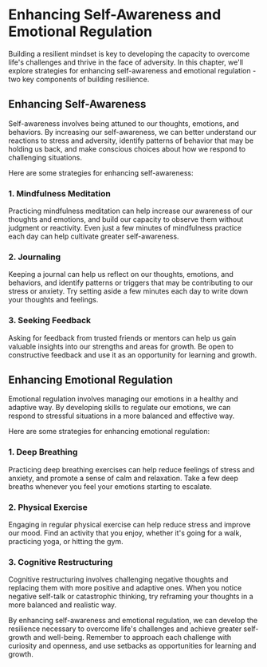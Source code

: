 Enhancing Self-Awareness and Emotional Regulation
==========================================================================================

Building a resilient mindset is key to developing the capacity to overcome life's challenges and thrive in the face of adversity. In this chapter, we'll explore strategies for enhancing self-awareness and emotional regulation - two key components of building resilience.

Enhancing Self-Awareness
------------------------

Self-awareness involves being attuned to our thoughts, emotions, and behaviors. By increasing our self-awareness, we can better understand our reactions to stress and adversity, identify patterns of behavior that may be holding us back, and make conscious choices about how we respond to challenging situations.

Here are some strategies for enhancing self-awareness:

### 1. Mindfulness Meditation

Practicing mindfulness meditation can help increase our awareness of our thoughts and emotions, and build our capacity to observe them without judgment or reactivity. Even just a few minutes of mindfulness practice each day can help cultivate greater self-awareness.

### 2. Journaling

Keeping a journal can help us reflect on our thoughts, emotions, and behaviors, and identify patterns or triggers that may be contributing to our stress or anxiety. Try setting aside a few minutes each day to write down your thoughts and feelings.

### 3. Seeking Feedback

Asking for feedback from trusted friends or mentors can help us gain valuable insights into our strengths and areas for growth. Be open to constructive feedback and use it as an opportunity for learning and growth.

Enhancing Emotional Regulation
------------------------------

Emotional regulation involves managing our emotions in a healthy and adaptive way. By developing skills to regulate our emotions, we can respond to stressful situations in a more balanced and effective way.

Here are some strategies for enhancing emotional regulation:

### 1. Deep Breathing

Practicing deep breathing exercises can help reduce feelings of stress and anxiety, and promote a sense of calm and relaxation. Take a few deep breaths whenever you feel your emotions starting to escalate.

### 2. Physical Exercise

Engaging in regular physical exercise can help reduce stress and improve our mood. Find an activity that you enjoy, whether it's going for a walk, practicing yoga, or hitting the gym.

### 3. Cognitive Restructuring

Cognitive restructuring involves challenging negative thoughts and replacing them with more positive and adaptive ones. When you notice negative self-talk or catastrophic thinking, try reframing your thoughts in a more balanced and realistic way.

By enhancing self-awareness and emotional regulation, we can develop the resilience necessary to overcome life's challenges and achieve greater self-growth and well-being. Remember to approach each challenge with curiosity and openness, and use setbacks as opportunities for learning and growth.
